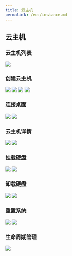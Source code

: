 ```yaml
---
title: 云主机
permalink: /ecs/instance.md
---
```


## 云主机
### 云主机列表
![](~@vuepress/ecs_list.png)

### 创建云主机
![](~@vuepress/ecs_create1.png)
![](~@vuepress/ecs_create2.png)
![](~@vuepress/ecs_create3.png)
![](~@vuepress/ecs_create4.png)


### 连接桌面
![](~@vuepress/ecs_desktop1.png)
![](~@vuepress/ecs_desktop1.png)


### 云主机详情
![](~@vuepress/ecs_detail1.png)
![](~@vuepress/ecs_detail2.png)

### 挂载硬盘
![](~@vuepress/ecs_mount1.png)
![](~@vuepress/ecs_mount2.png)

### 卸载硬盘
![](~@vuepress/ecs_umount1.png)
![](~@vuepress/ecs_umount2.png)

### 重置系统
![](~@vuepress/ecs_reset1.png)
![](~@vuepress/ecs_reset2.png)

### 生命周期管理
![](~@vuepress/ecs_action.png)
